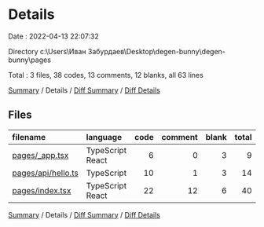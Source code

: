 # Details

Date : 2022-04-13 22:07:32

Directory c:\Users\Иван Забурдаев\Desktop\degen-bunny\degen-bunny\pages

Total : 3 files,  38 codes, 13 comments, 12 blanks, all 63 lines

[Summary](results.md) / Details / [Diff Summary](diff.md) / [Diff Details](diff-details.md)

## Files
| filename | language | code | comment | blank | total |
| :--- | :--- | ---: | ---: | ---: | ---: |
| [pages/_app.tsx](/pages/_app.tsx) | TypeScript React | 6 | 0 | 3 | 9 |
| [pages/api/hello.ts](/pages/api/hello.ts) | TypeScript | 10 | 1 | 3 | 14 |
| [pages/index.tsx](/pages/index.tsx) | TypeScript React | 22 | 12 | 6 | 40 |

[Summary](results.md) / Details / [Diff Summary](diff.md) / [Diff Details](diff-details.md)